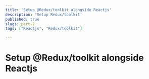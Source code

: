 ```yaml
---
title: 'Setup @Redux/toolkit alongside Reactjs'
description: 'Setup Redux/toolkit'
published: true
slugs: part-2
tags: ["Reactjs", "Redux/toolkit"]

---
```


# Setup @Redux/toolkit alongside Reactjs
